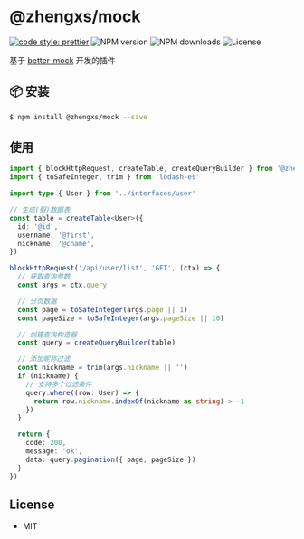 # @zhengxs/mock

[![code style: prettier](https://img.shields.io/badge/code_style-prettier-ff69b4.svg?style=flat-square)](https://github.com/prettier/prettier)
![NPM version](https://img.shields.io/npm/v/@zhengxs/mock.svg?style=flat)
![NPM downloads](https://img.shields.io/npm/dm/@zhengxs/mock.svg?style=flat)
![License](https://img.shields.io/npm/l/@zhengxs/mock.svg?style=flat-square)

基于 [better-mock][better-mock] 开发的插件

## 📦 安装

```bash
$ npm install @zhengxs/mock --save
```

## 使用

```typescript
import { blockHttpRequest, createTable, createQueryBuilder } from '@zhengxs/mock'
import { toSafeInteger, trim } from 'lodash-es'

import type { User } from '../interfaces/user'

// 生成(假)数据表
const table = createTable<User>({
  id: '@id',
  username: '@first',
  nickname: '@cname',
})

blockHttpRequest('/api/user/list', 'GET', (ctx) => {
  // 获取查询参数
  const args = ctx.query

  // 分页数据
  const page = toSafeInteger(args.page || 1)
  const pageSize = toSafeInteger(args.pageSize || 10)

  // 创建查询构造器
  const query = createQueryBuilder(table)

  // 添加昵称过滤
  const nickname = trim(args.nickname || '')
  if (nickname) {
    // 支持多个过滤条件
    query.where((row: User) => {
      return row.nickname.indexOf(nickname as string) > -1
    })
  }

  return {
    code: 200,
    message: 'ok',
    data: query.pagination({ page, pageSize })
  }
})
```

## License

* MIT

[better-mock]: https://github.com/lavyun/better-mock
